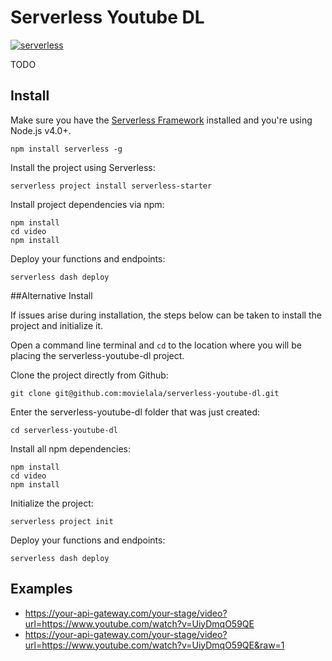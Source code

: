 # Serverless Youtube DL

[![serverless](http://public.serverless.com/badges/v3.svg)](http://www.serverless.com)

TODO

## Install

Make sure you have the [Serverless Framework](http://www.serverless.com) installed and you're using Node.js v4.0+.
```
npm install serverless -g
```

Install the project using Serverless:
```
serverless project install serverless-starter
```

Install project dependencies via npm:
```
npm install
cd video
npm install
```

Deploy your functions and endpoints:
```
serverless dash deploy
```

##Alternative Install

If issues arise during installation, the steps below can be taken to install the project and initialize it.

Open a command line terminal and `cd` to the location where you will be placing the serverless-youtube-dl project.

Clone the project directly from Github:

```
git clone git@github.com:movielala/serverless-youtube-dl.git
```

Enter the serverless-youtube-dl folder that was just created:
```
cd serverless-youtube-dl
```

Install all npm dependencies:
```
npm install
cd video
npm install
```

Initialize the project:
```
serverless project init
```

Deploy your functions and endpoints:
```
serverless dash deploy
```

## Examples

* https://your-api-gateway.com/your-stage/video?url=https://www.youtube.com/watch?v=UiyDmqO59QE
* https://your-api-gateway.com/your-stage/video?url=https://www.youtube.com/watch?v=UiyDmqO59QE&raw=1
